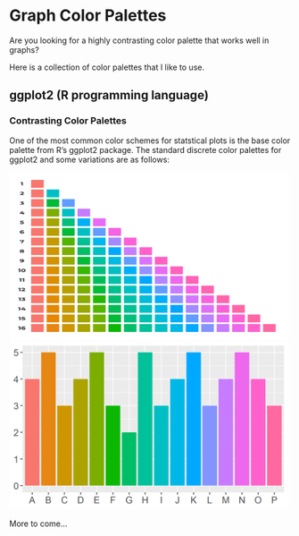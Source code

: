 Graph Color Palettes
====================

Are you looking for a highly contrasting color palette that works well
in graphs?

Here is a collection of color palettes that I like to use.

ggplot2 (R programming language)
--------------------------------

### Contrasting Color Palettes

One of the most common color schemes for statstical plots is the base
color palette from R’s ggplot2 package. The standard discrete color
palettes for ggplot2 and some variations are as follows:

<img src="GGPlot Color Palettes - R 16 Base 1.png" width=500 height=300/>

<img src="ggplotStandard16.png" width=500 height=300/>

More to come…
